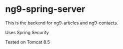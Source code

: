 # ng9-spring-server

This is the backend for ng9-articles and ng9-contacts.

Uses Spring Security

Tested on Tomcat 8.5
